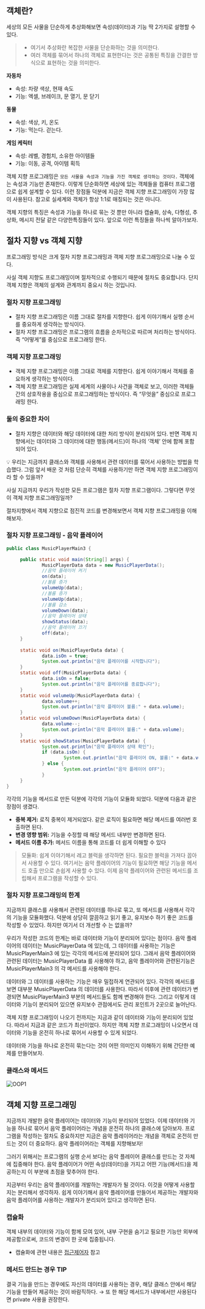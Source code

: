 ## 객체란?

세상의 모든 사물을 단순하게 추상화해보면 속성(데이터)과 기능 딱 2가지로 설명할 수 있다.
> - 여기서 추상화란 복잡한 사물을 단순화하는 것을 의미한다.  
> - 여러 객체를 묶어서 하나의 객체로 표현한다는 것은 공통된 특징을 간결한 방식으로 표현하는 것을 의미한다.

**자동차**

- 속성: 차량 색상, 현재 속도
- 기능: 엑셀, 브레이크, 문 열기, 문 닫기

**동물**

- 속성: 색상, 키, 온도
- 기능: 먹는다. 걷는다.

**게임 케릭터**

- 속성: 레벨, 경험치, 소유한 아이템들
- 기능: 이동, 공격, 아이템 획득

객체 지향 프로그래밍은 ```모든 사물을 속성과 기능을 가진 객체로 생각하는 것이다.``` 객체에는 속성과 기능만 존재한다. 
이렇게 단순화하면 세상에 있는 객체들을 컴퓨터 프로그램으로 쉽게 설계할 수 있다.
이런 장점들 덕분에 지금은 객체 지향 프로그래밍이 가장 많이 사용된다.
참고로 실세계와 객체가 항상 1:1로 매칭되는 것은 아니다.

객체 지향의 특징은 속성과 기능을 하나로 묶는 것 뿐만 아니라 캡슐화, 상속, 다형성, 추상화, 메시지 전달 같은 다양한특징들이 있다. 앞으로 이런 특징들을 하나씩 알아가보자.


## 절차 지향 vs 객체 지향

프로그래밍 방식은 크게 절차 지향 프로그래밍과 객체 지향 프로그래밍으로 나눌 수 있다.

사실 객체 지향도 프로그래밍이며 절차적으로 수행되기 때문에 절차도 중요합니다. 단지 객체 지향은 객체의 설계와 관계까지 중요시 하는 것입니다.

### 절차 지향 프로그래밍

- 절차 지향 프로그래밍은 이름 그대로 절차를 지향한다. 쉽게 이야기해서 실행 순서를 중요하게 생각하는 방식이다.
- 절차 지향 프로그래밍은 프로그램의 흐름을 순차적으로 따르며 처리하는 방식이다. 즉 “어떻게”를 중심으로 프로그래밍 한다.

### 객체 지향 프로그래밍

- 객체 지향 프로그래밍은 이름 그대로 객체를 지향한다. 쉽게 이야기해서 객체를 중요하게 생각하는 방식이다.
- 객체 지향 프로그래밍은 실제 세계의 사물이나 사건을 객체로 보고, 이러한 객체들 간의 상호작용을 중심으로 프로그래밍하는 방식이다. 즉 “무엇을” 중심으로 프로그래밍 한다.

### 둘의 중요한 차이

- 절차 지향은 데이터와 해당 데이터에 대한 처리 방식이 분리되어 있다. 반면 객체 지향에서는 데이터와 그 데이터에 대한 행동(메서드)이 하나의 ‘객체’ 안에 함께 포함되어 있다.

<aside>
💡 우리는 지금까지 클래스와 객체를 사용해서 관련 데이터를 묶어서 사용하는 방법을 학습했다. 그럼 앞서 배운 것 처럼 단순히 객체를 사용하기만 하면 객체 지향 프로그래밍이라 할 수 있을까?

사실 지금까지 우리가 작성한 모든 프로그램은 절차 지향 프로그램이다.
그렇다면 무엇이 객체 지향 프로그래밍일까?

</aside>

절차지향에서 객체 지향으로 점진적 코드를 변경해보면서 객체 지향 프로그래밍을 이해해보자.

### 절차 지향 프로그래밍 - 음악 플레이어

```java
public class MusicPlayerMain3 {

	 public static void main(String[] args) {
			 MusicPlayerData data = new MusicPlayerData();
			 //음악 플레이어 켜기
			 on(data);
			 //볼륨 증가
			 volumeUp(data);
			 //볼륨 증가
			 volumeUp(data);
			 //볼륨 감소
			 volumeDown(data);
			 //음악 플레이어 상태
			 showStatus(data);
			 //음악 플레이어 끄기
			 off(data);
	 }
	 
	 static void on(MusicPlayerData data) {
			 data.isOn = true;
			 System.out.println("음악 플레이어를 시작합니다");
	 }
	 static void off(MusicPlayerData data) {
			 data.isOn = false;
			 System.out.println("음악 플레이어를 종료합니다");
	 }
	 static void volumeUp(MusicPlayerData data) {
			 data.volume++;
			 System.out.println("음악 플레이어 볼륨:" + data.volume);
	 }
	 static void volumeDown(MusicPlayerData data) {
			 data.volume--;
			 System.out.println("음악 플레이어 볼륨:" + data.volume);
	 }
	 static void showStatus(MusicPlayerData data) {
			 System.out.println("음악 플레이어 상태 확인");
			 if (data.isOn) {
					 System.out.println("음악 플레이어 ON, 볼륨:" + data.volume);
			 } else {
					 System.out.println("음악 플레이어 OFF");
			 }
	 }
}
```

각각의 기능을 메서드로 만든 덕분에 각각의 기능이 모듈화 되었다. 덕분에 다음과 같은 장점이 생겼다.

- **중복 제거:** 로직 중복이 제거되었다. 같은 로직이 필요하면 해당 메서드를 여러번 호출하면 된다.
- **변경 영향 범위:** 기능을 수정할 때 해당 메서드 내부만 변경하면 된다.
- **메서드 이름 추가:** 메서드 이름을 통해 코드를 더 쉽게 이해할 수 있다

> 모듈화: 쉽게 이야기해서 레고 블럭을 생각하면 된다. 필요한 블럭을 가져다 꼽아서 사용할 수 있다. 여기서는 음악 플레이어의 기능이 필요하면 해당 기능을 메서드 호출 만으로 손쉽게 사용할 수 있다. 이제 음악 플레이어와 관련된 메서드를 조립해서 프로그램을 작성할 수 있다.
> 

### 절차 지향 프로그래밍의 한계

지금까지 클래스를 사용해서 관련된 데이터를 하나로 묶고, 또 메서드를 사용해서 각각의 기능을 모듈화했다. 덕분에 상당히 깔끔하고 읽기 좋고, 유지보수 하기 좋은 코드를 작성할 수 있었다. 하지만 여기서 더 개선할 수 는 없을까?

우리가 작성한 코드의 한계는 바로 데이터와 기능이 분리되어 있다는 점이다. 음악 플레이어의 데이터는 MusicPlayerData 에 있는데, 그 데이터를 사용하는 기능은 MusicPlayerMain3 에 있는 각각의 메서드에 분리되어 있다. 그래서 음악 플레이어와 관련된 데이터는 MusicPlayerData 를 사용해야 하고, 음악 플레이어와 관련된기능은 MusicPlayerMain3 의 각 메서드를 사용해야 한다.

데이터와 그 데이터를 사용하는 기능은 매우 밀접하게 연관되어 있다. 각각의 메서드를 보면 대부분
MusicPlayerData 의 데이터를 사용한다. 따라서 이후에 관련 데이터가 변경되면 MusicPlayerMain3 부분의 메서드들도 함께 변경해야 한다. 그리고 이렇게 데이터와 기능이 분리되어 있으면 유지보수 관점에서도 관리 포인트가 2곳으로 늘어난다.

객체 지향 프로그래밍이 나오기 전까지는 지금과 같이 데이터와 기능이 분리되어 있었다. 따라서 지금과 같은 코드가 최선이었다. 하지만 객체 지향 프로그래밍이 나오면서 데이터와 기능을 온전히 하나로 묶어서 사용할 수 있게 되었다.

데이터와 기능을 하나로 온전히 묶는다는 것이 어떤 의미인지 이해하기 위해 간단한 예제를 만들어보자.

### 클래스와 메서드

![OOP1](/images/OOP1.png)  


## 객체 지향 프로그래밍

지금까지 개발한 음악 플레이어는 데이터와 기능이 분리되어 있었다. 이제 데이터와 기능을 하나로 묶어서 음악 플레이어라는 개념을 온전히 하나의 클래스에 담아보자. 프로그램을 작성하는 절차도 중요하지만 지금은 음악 플레이어라는 개념을 객체로 온전히 만드는 것이 더 중요하다. 음악 플레이어라는 객체를 지향해보자!

그러기 위해서는 프로그램의 실행 순서 보다는 음악 플레이어 클래스를 만드는 것 자체에 집중해야 한다. 음악 플레이어가 어떤 속성(데이터)을 가지고 어떤 기능(메서드)을 제공하는지 이 부분에 초점을 맞추어야 한다.

지금부터 우리는 음악 플레이어를 개발하는 개발자가 될 것이다. 이것을 어떻게 사용할지는 분리해서 생각하자. 쉽게 이야기해서 음악 플레이어를 만들어서 제공하는 개발자와 음악 플레이어를 사용하는 개발자가 분리되어 있다고 생각하면 된다.

### 캡슐화
객체 내부의 데이터와 기능이 함께 모여 있어, 내부 구현을 숨기고 필요한 기능만 외부에 제공함으로써, 코드의 변경이 한 곳에 집중됩니다.
- 캡슐화에 관현 내용은 [접근제어자](./접근제어자.md) 참고

### 메서드 만드는 경우 TIP

결국 기능을 만드는 경우에도 자신의 데이터를 사용하는 경우, 해당 클래스 안에서 해당 기능을 만들어 제공하는 것이 바람직하다. → 또 한 해당 메서드가 내부에서만 사용된다면 private 사용을 권장한다.
